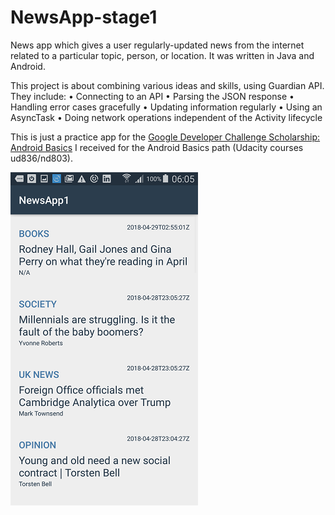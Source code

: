 # NewsApp-stage1

News app which gives a user regularly-updated news from the internet related to a particular topic, person, or location. It was written in Java and Android.

This project is about combining various ideas and skills, using Guardian API. They include:
•	Connecting to an API
•	Parsing the JSON response
•	Handling error cases gracefully
•	Updating information regularly
•	Using an AsyncTask
•	Doing network operations independent of the Activity lifecycle

This is just a practice app for the <a href="https://www.udacity.com/google-scholarships">Google Developer Challenge Scholarship: Android Basics</a> I received for the Android Basics path (Udacity courses ud836/nd803). 

![alt text](https://raw.githubusercontent.com/AleksandraWozniak/NewsApp-stage1/master/Screenshot_2018-04-29-06-05-09.png)
